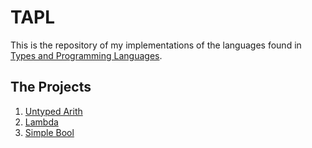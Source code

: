 # TAPL

This is the repository of my implementations of the languages found in [Types
and Programming Languages](https://www.cis.upenn.edu/~bcpierce/tapl/).

## The Projects

1. [Untyped Arith](untyped-arith/)
2. [Lambda](lambda/)
3. [Simple Bool](simplebool/)
